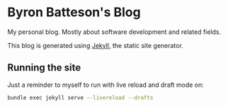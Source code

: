 # Byron Batteson's Blog

My personal blog. Mostly about software development and related fields.

This blog is generated using [Jekyll](https://docs.github.com/en/pages/setting-up-a-github-pages-site-with-jekyll), the static site generator.

## Running the site

Just a reminder to myself to run with live reload and draft mode on:

```sh
bundle exec jekyll serve --livereload --drafts
```
